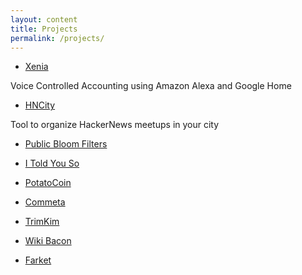 ```yaml
---
layout: content
title: Projects
permalink: /projects/
---
```




- [Xenia](/xenia)


Voice Controlled Accounting using Amazon Alexa and Google Home
- [HNCity](/hncity)

Tool to organize HackerNews meetups in your city
- [Public Bloom Filters](/publicbloomfilters)


- [I Told You So](/itoldyouso)
- [PotatoCoin](/ptcn)
- [Commeta](/commeta)
- [TrimKim](/trimkim)
- [Wiki Bacon](/wikibacon)
- [Farket](/farket)



